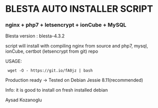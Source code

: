 # BLESTA AUTO INSTALLER SCRIPT
### nginx + php7 + letsencrypt + ionCube + MySQL

Blesta version : blesta-4.3.2

script will install with compiling nginx from source and php7, mysql, ionCube, certbot (letsencrypt from git) repo

USAGE:
```
 wget -O - https://git.io/fA0jz | bash
```

Production ready -> Tested on Debian Jessie 8.11(recommended)

Info: it is good to install on fresh installed debian


Aysad Kozanoglu
